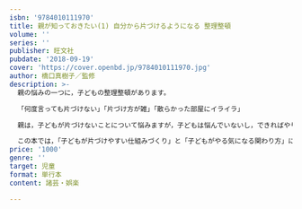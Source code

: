 ```yaml
---
isbn: '9784010111970'
title: 親が知っておきたい(1) 自分から片づけるようになる 整理整頓
volume: ''
series: ''
publisher: 旺文社
pubdate: '2018-09-19'
cover: 'https://cover.openbd.jp/9784010111970.jpg'
author: 橋口真樹子／監修
description: >-
  親の悩みの一つに，子どもの整理整頓があります。

  「何度言っても片づけない」「片づけ方が雑」「散らかった部屋にイライラ」

  親は，子どもが片づけないことについて悩みますが，子どもは悩んでいないし，できればやりたくないと思っているのが本音。そんな子どもとのやりとりには，少しの工夫が必要です。

  この本では，「子どもが片づけやすい仕組みづくり」と「子どもがやる気になる関わり方」について，事例とともに紹介しています。
price: '1000'
genre: ''
target: 児童
format: 単行本
content: 諸芸・娯楽

---
```

